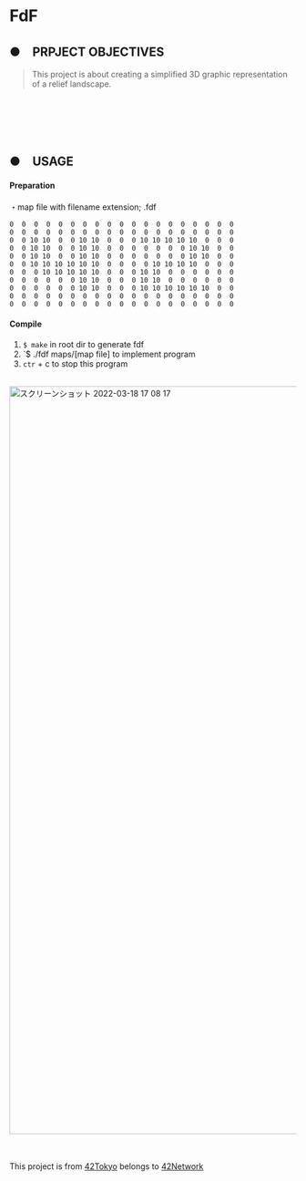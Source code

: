 # FdF
## ●　PRPJECT OBJECTIVES<br>
>This project is about creating a simplified 3D graphic representation of a relief landscape.
<br>
<br>
<br>
<br>

## ●　USAGE
#### Preparation<br>
・map file with filename extension; .fdf<br>
```
0  0  0  0  0  0  0  0  0  0  0  0  0  0  0  0  0  0  0
0  0  0  0  0  0  0  0  0  0  0  0  0  0  0  0  0  0  0
0  0 10 10  0  0 10 10  0  0  0 10 10 10 10 10  0  0  0
0  0 10 10  0  0 10 10  0  0  0  0  0  0  0 10 10  0  0
0  0 10 10  0  0 10 10  0  0  0  0  0  0  0 10 10  0  0
0  0 10 10 10 10 10 10  0  0  0  0 10 10 10 10  0  0  0
0  0  0 10 10 10 10 10  0  0  0 10 10  0  0  0  0  0  0
0  0  0  0  0  0 10 10  0  0  0 10 10  0  0  0  0  0  0
0  0  0  0  0  0 10 10  0  0  0 10 10 10 10 10 10  0  0
0  0  0  0  0  0  0  0  0  0  0  0  0  0  0  0  0  0  0
0  0  0  0  0  0  0  0  0  0  0  0  0  0  0  0  0  0  0
```

#### Compile<br>
1) `$ make` in root dir to generate fdf<br>
2) `$ ./fdf maps/[map file] to implement program<br>
3) `ctr` + c to stop this program
<br>
<img width="1312" alt="スクリーンショット 2022-03-18 17 08 17" src="https://user-images.githubusercontent.com/52186679/158961504-e7539edf-12d6-4cfa-bc83-d13f2fc67ba7.png">


<br>
<br>
<br>

This project is from [42Tokyo](https://42tokyo.jp/) belongs to [42Network](https://www.42.fr/)

